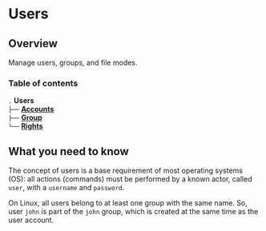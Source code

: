 # Users

## Overview

Manage users, groups, and file modes.

### Table of contents

`.` **Users**  
`├──` [**Accounts**](Accounts.md)  
`├──` [**Group**](Groups.md)  
`└──` [**Rights**](Rights.md)  


## What you need to know

The concept of users is a base requirement of most operating systems (OS):  all actions (commands) must be performed by a known actor, called `user`, with a `username` and `password`.

On Linux, all users belong to at least one group with the same name. So, user `john` is part of the `john` group, which is created at the same time as the user account.


